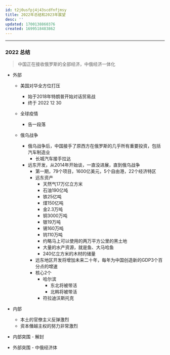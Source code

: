 ```yaml
---
id: t2j0usfpj4j43scdfnfjmsy
title: 2022年总结和2023年展望
desc: ''
updated: 1700138860376
created: 1699518483862
---
```





----

### 2022 总结

> 中国正在接收俄罗斯的全部经济，中俄经济一体化

- 外部
    - 美国对华全方位打压
        - 始于2018年特朗普开始对话贸易战
        - 终于 2022 12 30
    
    - 全球疫情
        - 告一段落

    - 俄乌战争
        - 俄乌战争后，中国接手了原西方在俄罗斯的几乎所有重要投资，包括汽车制造业
            - 长城汽车接手拉达
        - 远东开发，从2014年开始谈，一直没进展，直到俄乌战争
            - 第一期，79个项目，1600亿美元，5个自由港，22个经济特区
            - 远东资产
                - 天然气17万亿立方米
                - 石油190亿吨
                - 铁25亿吨
                - 煤150亿吨
                - 金2.3万吨
                - 铜3000万吨
                - 银19万吨
                - 锡160万吨
                - 钨110万吨
                - 约略马上可以使用的两万平方公里的黑土地
                - 大量的水产资源，就是鱼、大马哈鱼
                - 240亿立方米的木材的储量
            - 远东地区开发将增加未来二十年，每年为中国创造新的GDP3个百分点的增速
            - 核心2个
                - 哈尔滨
                    - 东北将被带活
                    - 北韩将被带活
                - 符拉迪沃斯托克
        

- 内部
    - 本土的官僚主义反弹激烈
    - 资本僭越主权的努力非常激烈


- 内部突围 - 解封
- 外部突围 - 中俄经济体